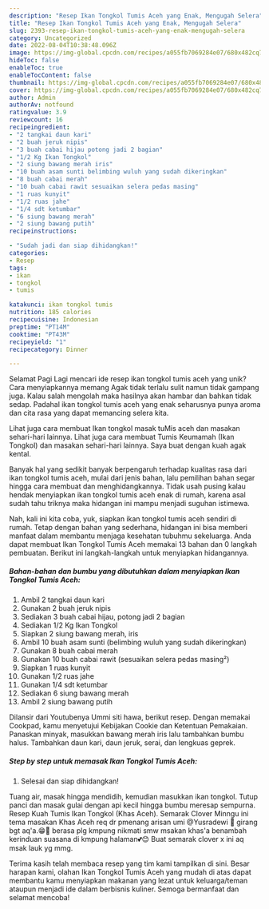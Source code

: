 ```yaml
---
description: "Resep Ikan Tongkol Tumis Aceh yang Enak, Mengugah Selera"
title: "Resep Ikan Tongkol Tumis Aceh yang Enak, Mengugah Selera"
slug: 2393-resep-ikan-tongkol-tumis-aceh-yang-enak-mengugah-selera
category: Uncategorized
date: 2022-08-04T10:38:48.096Z
image: https://img-global.cpcdn.com/recipes/a055fb7069284e07/680x482cq70/ikan-tongkol-tumis-aceh-foto-resep-utama.jpg
hideToc: false
enableToc: true
enableTocContent: false
thumbnail: https://img-global.cpcdn.com/recipes/a055fb7069284e07/680x482cq70/ikan-tongkol-tumis-aceh-foto-resep-utama.jpg
cover: https://img-global.cpcdn.com/recipes/a055fb7069284e07/680x482cq70/ikan-tongkol-tumis-aceh-foto-resep-utama.jpg
author: Admin
authorAv: notfound
ratingvalue: 3.9
reviewcount: 16
recipeingredient:
- "2 tangkai daun kari"
- "2 buah jeruk nipis"
- "3 buah cabai hijau potong jadi 2 bagian"
- "1/2 Kg Ikan Tongkol"
- "2 siung bawang merah iris"
- "10 buah asam sunti belimbing wuluh yang sudah dikeringkan"
- "8 buah cabai merah"
- "10 buah cabai rawit sesuaikan selera pedas masing"
- "1 ruas kunyit"
- "1/2 ruas jahe"
- "1/4 sdt ketumbar"
- "6 siung bawang merah"
- "2 siung bawang putih"
recipeinstructions:

- "Sudah jadi dan siap dihidangkan!"
categories:
- Resep
tags:
- ikan
- tongkol
- tumis

katakunci: ikan tongkol tumis 
nutrition: 185 calories
recipecuisine: Indonesian
preptime: "PT14M"
cooktime: "PT43M"
recipeyield: "1"
recipecategory: Dinner

---
```



Selamat Pagi Lagi mencari ide resep ikan tongkol tumis aceh yang unik? Cara menyiapkannya memang Agak tidak terlalu sulit namun tidak gampang juga. Kalau salah mengolah maka hasilnya akan hambar dan bahkan tidak sedap. Padahal ikan tongkol tumis aceh yang enak seharusnya punya aroma dan cita rasa yang dapat memancing selera kita.


Lihat juga cara membuat Ikan tongkol masak tuMis aceh dan masakan sehari-hari lainnya. Lihat juga cara membuat Tumis Keumamah (Ikan Tongkol) dan masakan sehari-hari lainnya. Saya buat dengan kuah agak kental.

Banyak hal yang sedikit banyak berpengaruh terhadap kualitas rasa dari ikan tongkol tumis aceh, mulai dari jenis bahan, lalu pemilihan bahan segar hingga cara membuat dan menghidangkannya. Tidak usah pusing kalau hendak menyiapkan ikan tongkol tumis aceh enak di rumah, karena asal sudah tahu triknya maka hidangan ini mampu menjadi suguhan istimewa.


Nah, kali ini kita coba, yuk, siapkan ikan tongkol tumis aceh sendiri di rumah. Tetap dengan bahan yang sederhana, hidangan ini bisa memberi manfaat dalam membantu menjaga kesehatan tubuhmu sekeluarga. Anda dapat membuat Ikan Tongkol Tumis Aceh memakai 13 bahan dan 0 langkah pembuatan. Berikut ini langkah-langkah untuk menyiapkan hidangannya.

<!--inarticleads1-->

##### Bahan-bahan dan bumbu yang dibutuhkan dalam menyiapkan Ikan Tongkol Tumis Aceh:

1. Ambil 2 tangkai daun kari
1. Gunakan 2 buah jeruk nipis
1. Sediakan 3 buah cabai hijau, potong jadi 2 bagian
1. Sediakan 1/2 Kg Ikan Tongkol
1. Siapkan 2 siung bawang merah, iris
1. Ambil 10 buah asam sunti (belimbing wuluh yang sudah dikeringkan)
1. Gunakan 8 buah cabai merah
1. Gunakan 10 buah cabai rawit (sesuaikan selera pedas masing²)
1. Siapkan 1 ruas kunyit
1. Gunakan 1/2 ruas jahe
1. Gunakan 1/4 sdt ketumbar
1. Sediakan 6 siung bawang merah
1. Ambil 2 siung bawang putih


Dilansir dari Youtubenya Ummi siti hawa, berikut resep. Dengan memakai Cookpad, kamu menyetujui Kebijakan Cookie dan Ketentuan Pemakaian. Panaskan minyak, masukkan bawang merah iris lalu tambahkan bumbu halus. Tambahkan daun kari, daun jeruk, serai, dan lengkuas geprek. 

<!--inarticleads2-->

##### Step by step untuk memasak Ikan Tongkol Tumis Aceh:


1. Selesai dan siap dihidangkan!

Tuang air, masak hingga mendidih, kemudian masukkan ikan tongkol. Tutup panci dan masak gulai dengan api kecil hingga bumbu meresap sempurna. Resep Kuah Tumis Ikan Tongkol (Khas Aceh). Semarak Clover Minngu ini tema masakan Khas Aceh req dr pmenang arisan umi @Yusradewi 🥳 girang bgt aq&#39;a.😁🤭 berasa plg kmpung nikmati smw msakan khas&#39;a benambah kerinduan suasana di kmpung halaman💕😊 Buat semarak clover x ini aq msak lauk yg mmg. 

Terima kasih telah membaca resep yang tim kami tampilkan di sini. Besar harapan kami, olahan Ikan Tongkol Tumis Aceh yang mudah di atas dapat membantu kamu menyiapkan makanan yang lezat untuk keluarga/teman ataupun menjadi ide dalam berbisnis kuliner. Semoga bermanfaat dan selamat mencoba!
